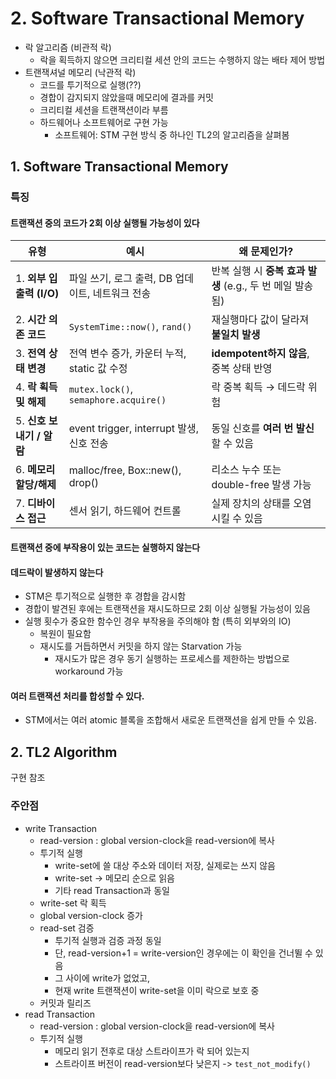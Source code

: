 # 2. Software Transactional Memory

- 락 알고리즘 (비관적 락)
  - 락을 획득하지 않으면 크리티컬 세션 안의 코드는 수행하지 않는 배타 제어 방법
- 트랜잭셔널 메모리 (낙관적 락)
  - 코드를 투기적으로 실행(??)
  - 경합이 감지되지 않았을때 메모리에 결과를 커밋
  - 크리티컬 세션을 트랜잭션이라 부름
  - 하드웨어나 소프트웨어로 구현 가능
    - 소프트웨어: STM 구현 방식 중 하나인 TL2의 알고리즘을 살펴봄


## 1. Software Transactional Memory
### 특징
#### 트랜잭션 중의 코드가 2회 이상 실행될 가능성이 있다
| 유형                  | 예시                                    | 왜 문제인가?                                 |
| ------------------- | ------------------------------------- | --------------------------------------- |
| 1. **외부 입출력 (I/O)** | 파일 쓰기, 로그 출력, DB 업데이트, 네트워크 전송        | 반복 실행 시 **중복 효과 발생** (e.g., 두 번 메일 발송됨) |
| 2. **시간 의존 코드**     | `SystemTime::now()`, `rand()`         | 재실행마다 값이 달라져 **불일치 발생**                 |
| 3. **전역 상태 변경**     | 전역 변수 증가, 카운터 누적, static 값 수정         | **idempotent하지 않음**, 중복 상태 반영           |
| 4. **락 획득 및 해제**    | `mutex.lock()`, `semaphore.acquire()` | 락 중복 획득 → 데드락 위험                        |
| 5. **신호 보내기 / 알람**  | event trigger, interrupt 발생, 신호 전송    | 동일 신호를 **여러 번 발신**할 수 있음                |
| 6. **메모리 할당/해제**    | malloc/free, Box::new(), drop()       | 리소스 누수 또는 double-free 발생 가능             |
| 7. **디바이스 접근**      | 센서 읽기, 하드웨어 컨트롤                       | 실제 장치의 상태를 오염시킬 수 있음                    |

#### 트랜잭션 중에 부작용이 있는 코드는 실행하지 않는다
#### 데드락이 발생하지 않는다
- STM은 투기적으로 실행한 후 경합을 감시함
- 경합이 발견된 후에는 트랜잭션을 재시도하므로 2회 이상 실행될 가능성이 있음
- 실행 횟수가 중요한 함수인 경우 부작용을 주의해야 함 (특히 외부와의 IO)
  - 복원이 필요함
  - 재시도를 거듭하면서 커밋을 하지 않는 Starvation 가능
    - 재시도가 많은 경우 동기 실행하는 프로세스를 제한하는 방법으로 workaround 가능

#### 여러 트랜잭션 처리를 합성할 수 있다. 
- STM에서는 여러 atomic 블록을 조합해서 새로운 트랜잭션을 쉽게 만들 수 있음.

## 2. TL2 Algorithm
  구현 참조
  
### 주안점
- write Transaction
  - read-version : global version-clock을 read-version에 복사
  - 투기적 실행
    - write-set에 쓸 대상 주소와 데이터 저장, 실제로는 쓰지 않음
    - write-set -> 메모리 순으로 읽음
    - 기타 read Transaction과 동일
  - write-set 락 획득
  - global version-clock 증가
  - read-set 검증
    - 투기적 실행과 검증 과정 동일
    - 단, read-version+1 = write-version인 경우에는 이 확인을 건너뛸 수 있음
    - 그 사이에 write가 없었고, 
    - 현재 write 트랜잭션이 write-set을 이미 락으로 보호 중
  - 커밋과 릴리즈 
- read Transaction
  - read-version : global version-clock을 read-version에 복사
  - 투기적 실행
    - 메모리 읽기 전후로 대상 스트라이프가 락 되어 있는지
    - 스트라이프 버전이 read-version보다 낮은지 -> `test_not_modify()`

